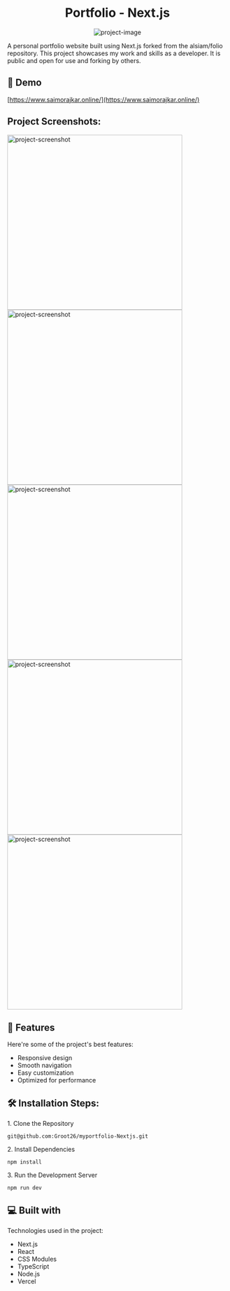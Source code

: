 <h1 align="center" id="title">Portfolio - Next.js</h1>

<p align="center"><img src="https://socialify.git.ci/Groot26/myportfolio-Nextjs/image?description=1&amp;descriptionEditable=A%20sleek%20and%20modern%20portfolio%20website%20built%20with%20Next.js.%20Public%20and%20open%20for%20use%20and%20forking.&amp;font=Source%20Code%20Pro&amp;forks=1&amp;issues=1&amp;language=1&amp;name=1&amp;owner=1&amp;pattern=Solid&amp;pulls=1&amp;stargazers=1&amp;tab=readme-ov-file%3Flanguage%3D1&amp;theme=Dark" alt="project-image"></p>

<p id="description">A personal portfolio website built using Next.js forked from the alsiam/folio repository. This project showcases my work and skills as a developer. It is public and open for use and forking by others.</p>

<h2>🚀 Demo</h2>

[https://www.saimorajkar.online/](https://www.saimorajkar.online/)

<h2>Project Screenshots:</h2>

<img src="https://www.saimorajkar.online/assets/screenshots/1.png" alt="project-screenshot" width="400" height="400/">

<img src="https://www.saimorajkar.online/assets/screenshots/2.png" alt="project-screenshot" width="400" height="400/">

<img src="https://www.saimorajkar.online/assets/screenshots/3.png" alt="project-screenshot" width="400" height="400/">

<img src="https://www.saimorajkar.online/assets/screenshots/4.png" alt="project-screenshot" width="400" height="400/">

<img src="https://www.saimorajkar.online/assets/screenshots/5.png" alt="project-screenshot" width="400" height="400/">

  
  
<h2>🧐 Features</h2>

Here're some of the project's best features:

*   Responsive design
*   Smooth navigation
*   Easy customization
*   Optimized for performance

<h2>🛠️ Installation Steps:</h2>

<p>1. Clone the Repository</p>

```
git@github.com:Groot26/myportfolio-Nextjs.git
```

<p>2. Install Dependencies</p>

```
npm install
```

<p>3. Run the Development Server</p>

```
npm run dev
```

  
  
<h2>💻 Built with</h2>

Technologies used in the project:

*   Next.js
*   React
*   CSS Modules
*   TypeScript
*   Node.js
*   Vercel
